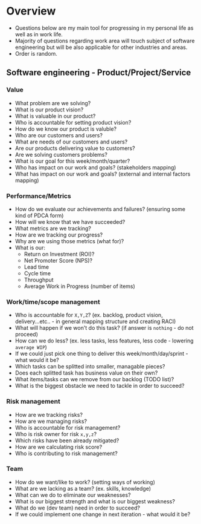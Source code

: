# Overview
- Questions below are my main tool for progressing in my personal life as well as in work life.
- Majority of questions regarding work area will touch subject of software engineering but will be also applicable for other industries and areas.
- Order is random.
## Software engineering - Product/Project/Service
### Value
- What problem are we solving?
- What is our product vision?
- What is valuable in our product?
- Who is accountable for setting product vision?
- How do we know our product is valuble?
- Who are our customers and users? 
- What are needs of our customers and users?
- Are our products delivering value to customers?
- Are we solving customers problems?
- What is our goal for this week/month/quarter?
- Who has impact on our work and goals? (stakeholders mapping)
- What has impact on our work and goals? (external and internal factors mapping)
### Performance/Metrics
- How do we evaluate our achievements and failures? (ensuring some kind of PDCA form)
- How will we know that we have succeeded?
- What metrics are we tracking?
- How are we tracking our progress?
- Why are we using those metrics (what for)?
- What is our:
    - Return on Investment (ROI)?
    - Net Promoter Score (NPS)?
    - Lead time
    - Cycle time
    - Throughput
    - Average Work in Progress (number of items) 
### Work/time/scope management
- Who is accountable for `X,Y,Z`? (ex. backlog, product vision, delivery...etc.. - in general mapping structure and creating RACI)
- What will happen if we won't do this task? (if answer is `nothing` - do not proceed)
- How can we do less? (ex. less tasks, less features, less code - lowering `average WIP`) 
- If we could just pick one thing to deliver this week/month/day/sprint - what would it be?
- Which tasks can be splitted into smaller, managable pieces?
- Does each splitted task has business value on their own?
- What items/tasks can we remove from our backlog (TODO list)?
- What is the biggest obstacle we need to tackle in order to succeed?
### Risk management
- How are we tracking risks?
- How are we managing risks?
- Who is accountable for risk management?
- Who is risk owner for risk `x,y,z`?
- Which risks have been already mitigated?
- How are we calculating risk score?
- Who is contributing to risk management?
### Team
- How do we want/like to work? (setting ways of working)
- What are we lacking as a team? (ex. skills, knowledge)
- What can we do to eliminate our weaknesses?
- What is our biggest strength and what is our biggest weakness?
- What do we (dev team) need in order to succeed?
- If we could implement one change in next iteration - what would it be?
